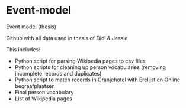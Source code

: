 # Event-model
Event model (thesis)

Github with all data used in thesis of Didi & Jessie

This includes:
- Python script for parsing Wikipedia pages to csv files
- Python scripts for cleaning up person vocabularies (removing incomplete records and duplicates)
- Python script to match records in Oranjehotel with Erelijst en Online begraafplaatsen
- Final person vocabulary
- List of Wikipedia pages

